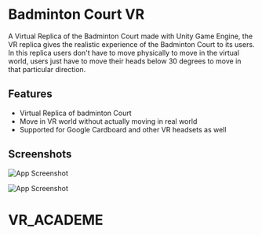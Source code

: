 
# Badminton Court VR

A Virtual Replica of the Badminton Court made with Unity Game Engine, the VR replica gives the realistic experience of the Badminton Court to its users. In this replica users don't have to move physically to move in the virtual world, users just have to move their heads below 30 degrees to move in that particular direction.

## Features

- Virtual Replica of badminton Court
- Move in VR world without actually moving in real world
- Supported for Google Cardboard and other VR headsets as well



## Screenshots

![App Screenshot](https://tejasbadone.web.app/assets/img/portfolio/apps/vr/1-01.png)

![App Screenshot](https://tejasbadone.web.app/assets/img/portfolio/apps/vr/2-01.png)





# VR_ACADEME
